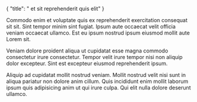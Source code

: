 {
  "title": " et sit reprehenderit quis elit"
}

Commodo enim et voluptate quis ex reprehenderit exercitation consequat sit sit. Sint tempor minim sint fugiat. Ipsum aute occaecat velit officia veniam occaecat ullamco. Est eu ipsum nostrud ipsum eiusmod mollit aute Lorem sit.

Veniam dolore proident aliqua ut cupidatat esse magna commodo consectetur irure consectetur. Tempor velit irure tempor nisi non aliquip dolor excepteur. Sint est excepteur eiusmod reprehenderit ipsum.

Aliquip ad cupidatat mollit nostrud veniam. Mollit nostrud velit nisi sunt in aliqua pariatur non dolore anim cillum. Quis incididunt enim mollit laborum ipsum quis adipisicing anim ut qui irure culpa. Qui elit nulla dolore deserunt ullamco.